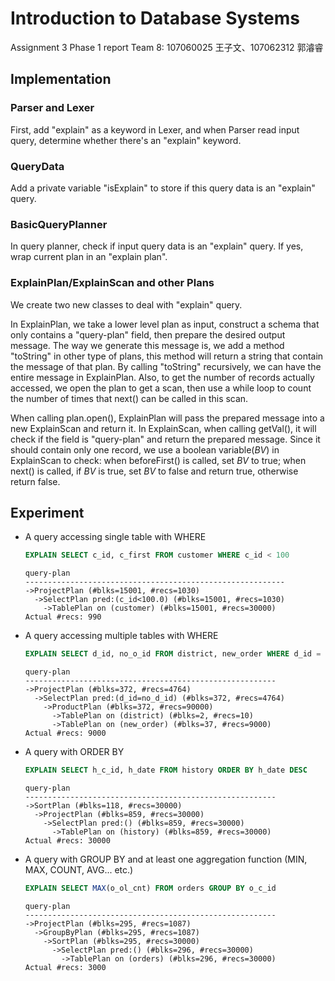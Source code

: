 # Introduction to Database Systems
Assignment 3 Phase 1 report
Team 8: 107060025 王子文、107062312 郭濬睿

## Implementation

### Parser and Lexer

First, add "explain" as a keyword in Lexer, and when Parser read input query, determine whether there's an "explain" keyword.

### QueryData

Add a private variable "isExplain" to store if this query data is an "explain" query.

### BasicQueryPlanner

In query planner, check if input query data is an "explain" query. If yes, wrap current plan in an "explain plan".

### ExplainPlan/ExplainScan and other Plans

We create two new classes to deal with "explain" query. 

In ExplainPlan, we take a lower level plan as input, construct a schema that only contains a "query-plan" field, then prepare the desired output message. The way we generate this message is, we add a method "toString" in other type of plans, this method will return a string that contain the message of that plan. By calling "toString" recursively, we can have the entire message in ExplainPlan. Also, to get the number of records actually accessed, we open the plan to get a scan, then use a while loop to count the number of times that next() can be called in this scan.

When calling plan.open(), ExplainPlan will pass the prepared message into a new ExplainScan and return it. In ExplainScan, when calling getVal(), it will check if the field is "query-plan" and return the prepared message. Since it should contain only one record, we use a boolean variable(*BV*) in ExplainScan to check: when beforeFirst() is called, set *BV* to true; when next() is called, if *BV* is true, set *BV* to false and return true, otherwise return false.

## Experiment
* A query accessing single table with WHERE
  ```sql
  EXPLAIN SELECT c_id, c_first FROM customer WHERE c_id < 100
  ```
  ```
  query-plan
  ----------------------------------------------------------
  ->ProjectPlan (#blks=15001, #recs=1030)
    ->SelectPlan pred:(c_id<100.0) (#blks=15001, #recs=1030)
      ->TablePlan on (customer) (#blks=15001, #recs=30000)
  Actual #recs: 990
  ```
* A query accessing multiple tables with WHERE
  ```sql
  EXPLAIN SELECT d_id, no_o_id FROM district, new_order WHERE d_id = no_d_id
  ```
  ```
  query-plan
  --------------------------------------------------------
  ->ProjectPlan (#blks=372, #recs=4764)
    ->SelectPlan pred:(d_id=no_d_id) (#blks=372, #recs=4764)
      ->ProductPlan (#blks=372, #recs=90000)
        ->TablePlan on (district) (#blks=2, #recs=10)
        ->TablePlan on (new_order) (#blks=37, #recs=9000)
  Actual #recs: 9000
  ```
* A query with ORDER BY
  ```sql
  EXPLAIN SELECT h_c_id, h_date FROM history ORDER BY h_date DESC
  ```
  ```
  query-plan
  --------------------------------------------------------
  ->SortPlan (#blks=118, #recs=30000)
    ->ProjectPlan (#blks=859, #recs=30000)
      ->SelectPlan pred:() (#blks=859, #recs=30000)
        ->TablePlan on (history) (#blks=859, #recs=30000)
  Actual #recs: 30000
  ```
* A query with GROUP BY and at least one aggregation function (MIN, MAX, COUNT, AVG... etc.)
  ```sql
  EXPLAIN SELECT MAX(o_ol_cnt) FROM orders GROUP BY o_c_id
  ```
  ```
  query-plan
  --------------------------------------------------------             
  ->ProjectPlan (#blks=295, #recs=1087)
    ->GroupByPlan (#blks=295, #recs=1087)
      ->SortPlan (#blks=295, #recs=30000)
        ->SelectPlan pred:() (#blks=296, #recs=30000)
          ->TablePlan on (orders) (#blks=296, #recs=30000)
  Actual #recs: 3000
  ```